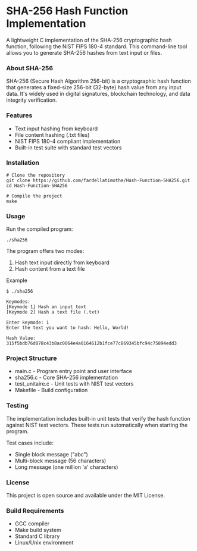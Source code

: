 # SHA-256 Hash Function Implementation

A lightweight C implementation of the SHA-256 cryptographic hash function, following the NIST FIPS 180-4 standard. This command-line tool allows you to generate SHA-256 hashes from text input or files.

### About SHA-256

SHA-256 (Secure Hash Algorithm 256-bit) is a cryptographic hash function that generates a fixed-size 256-bit (32-byte) hash value from any input data. It's widely used in digital signatures, blockchain technology, and data integrity verification.

### Features

- Text input hashing from keyboard
- File content hashing (.txt files)
- NIST FIPS 180-4 compliant implementation
- Built-in test suite with standard test vectors

### Installation

```
# Clone the repository
git clone https://github.com/fardellatimothe/Hash-Function-SHA256.git
cd Hash-Function-SHA256

# Compile the project
make
```

### Usage

Run the compiled program:

```
./sha256
```

The program offers two modes:

1. Hash text input directly from keyboard
2. Hash content from a text file

Example

```
$ ./sha256

Keymodes:
[Keymode 1] Hash an input text
[Keymode 2] Hash a text file (.txt)

Enter keymode: 1
Enter the text you want to hash: Hello, World!

Hash Value: 315f5bdb76d078c43b8ac0064e4a0164612b1fce77c869345bfc94c75894edd3
```

### Project Structure

- main.c - Program entry point and user interface
- sha256.c - Core SHA-256 implementation
- test_unitaire.c - Unit tests with NIST test vectors
- Makefile - Build configuration

### Testing

The implementation includes built-in unit tests that verify the hash function against NIST test vectors. These tests run automatically when starting the program.

Test cases include:

- Single block message ("abc")
- Multi-block message (56 characters)
- Long message (one million 'a' characters)

### License

This project is open source and available under the MIT License.

### Build Requirements

- GCC compiler
- Make build system
- Standard C library
- Linux/Unix environment
